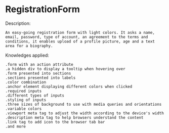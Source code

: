 # RegistrationForm
Description:

    An easy-going registration form with light colors. It asks a name, email, password, type of account, an agreement to the terms and conditions, it enables upload of a profile picture, age and a text area for a biography.

Knowledges applied:

    .form with an action attribute
    .a hidden div to display a tooltip when hovering over
    .form presented into sections
    .sections presented into labels
    .color combination
    .anchor element displaying different colors when clicked
    .required inputs
    .different types of inputs
    .styling of inputs  
    .three sizes of background to use with media queries and orientations
    .variable colors
    .viewport meta tag to adjust the width according to the device's width
    .description meta tag to help browsers understand the content
    .link tag to add icon to the browser tab bar
    .and more    